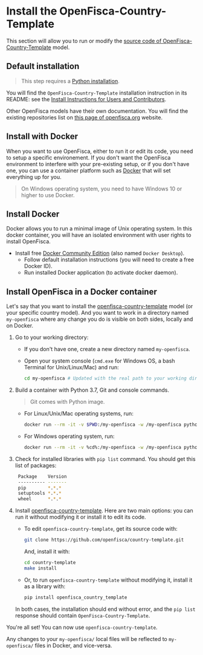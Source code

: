 # Install the OpenFisca-Country-Template

This section will allow you to run or modify the [source code of OpenFisca-Country-Template](https://github.com/openfisca/country-template) model.

## Default installation

> This step requires a [Python installation](./install-python.md).

You will find the `OpenFisca-Country-Template` installation instruction in its README: see the [Install Instructions for Users and Contributors](https://github.com/openfisca/country-template#install-instructions-for-users-and-contributors).

Other OpenFisca models have their own documentation. You will find the existing repositories list on [this page of openfisca.org](https://openfisca.org/en/countries/) website.

## Install with Docker

When you want to use OpenFisca, either to run it or edit its code, you need to setup a specific environement.
If you don't want the OpenFisca environment to interfere with your pre-existing setup, or if you don't have one, you can use a container platform such as [Docker](https://www.docker.com) that will set everything up for you.

> On Windows operating system, you need to have Windows 10 or higher to use Docker.

## Install Docker

Docker allows you to run a minimal image of Unix operating system.
In this docker container, you will have an isolated environment with user rights to install OpenFisca.

* Install free [Docker Community Edition](https://docs.docker.com/install/#supported-platforms) (also named `Docker Desktop`).
  * Follow default installation instructions (you will need to create a free Docker ID).
  * Run installed Docker application (to activate docker daemon). 

## Install OpenFisca in a Docker container

Let's say that you want to install the [openfisca-country-template](https://github.com/openfisca/country-template) model (or your specific country model). And you want to work in a directory named `my-openfisca` where any change you do is visible on both sides, locally and on Docker.

1. Go to your working directory:  
   * If you don't have one, create a new directory named `my-openfisca`.
   
   * Open your system console (`cmd.exe` for Windows OS, a bash Terminal for Unix/Linux/Mac) and run: 
        ```sh
        cd my-openfisca # Updated with the real path to your working directory
        ```   

2. Build a container with Python 3.7, Git and console commands.
   > Git comes with Python image.

   * For Linux/Unix/Mac operating systems, run:
        ```sh
        docker run --rm -it -v $PWD:/my-openfisca -w /my-openfisca python:3.7 bash
        ```

   * For Windows operating system, run:
        ```sh
        docker run --rm -it -v %cd%:/my-openfisca -w /my-openfisca python:3.7 bash
        ``` 

3. Check for installed libraries with `pip list` command.
   You should get this list of packages:
    ```sh
     Package    Version
     ---------- -------
     pip        *.*.*   
     setuptools *.*.* 
     wheel      *.*.* 
    ```

4. Install [openfisca-country-template](https://github.com/openfisca/country-template). Here are two main options: you can run it without modifying it or install it to edit its code.
   
   * To edit `openfisca-country-template`, get its source code with:
        ```sh
        git clone https://github.com/openfisca/country-template.git
        ```
        And, install it with:
        ```sh
        cd country-template
        make install
        ``` 

   * Or, to run `openfisca-country-template` without modifying it, install it as a library with:
        ```sh
        pip install openfisca_country_template
        ```

   In both cases, the installation should end without error, and the `pip list` response should contain `OpenFisca-Country-Template`.


You're all set! You can now use `openfisca-country-template`.  

Any changes to your `my-openfisca/` local files will be reflected to `my-openfisca/` files in Docker, and vice-versa.
